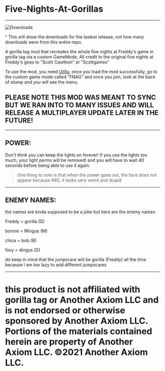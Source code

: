 # Five-Nights-At-Gorillas
-------------------------------------------------------------------------------------------------------------------------------------------------------

![Downloads](https://img.shields.io/github/downloads/MrBanana01/Five-Nights-At-Gorillas/total.svg)

^ This will show the downloads for the lastest release, not how many downloads were from this entire repo.

A gorilla tag mod that recreates the whole five nights at Freddy's game in gorilla tag via a custom GameMode, All credit to the original five nights at Freddy's goes to "Scott Cawthon" or "Scottgames"

To use the mod, you need [Utilla](https://github.com/legoandmars/Utilla), once you load the mod successfully, go to the custom game mode called "FNAG" and once you join, look at the back of stump and you will see the menu.

## PLEASE NOTE THIS MOD WAS MEANT TO SYNC BUT WE RAN INTO TO MANY ISSUES AND WILL RELEASE A MULTIPLAYER UPDATE LATER IN THE FUTURE!

-------------------------------------------------------------------------------------------------------------------------------------------------------

## POWER:
Don't think you can keep the lights on forever! if you use the lights too much, your light perms will be removed! and you will have to wait 40 seconds before being able to use it again.
> One thing to note is that when the power goes out, the face does not appear because IMO, it looks very weird and stupid


-------------------------------------------------------------------------------------------------------------------------------------------------------

## ENEMY NAMES:
the names are kinda supposed to be a joke but here are the enemy names

Freddy = gorilla (G)

bonnie = Mingus (M)

chica = bob (B)

foxy = dingus (D)

do keep in mind that the jumpscare will be gorilla (Freddy) all the time because I am too lazy to add different jumpscares 

-------------------------------------------------------------------------------------------------------------------------------------------------------
# this product is not affiliated with gorilla tag or Another Axiom LLC and is not endorsed or otherwise sponsored by Another Axiom LLC. Portions of the materials contained herein are property of Another Axiom LLC. ©2021 Another Axiom LLC.
